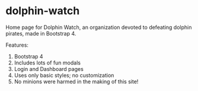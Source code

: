 # dolphin-watch
Home page for Dolphin Watch, an organization devoted to defeating dolphin pirates, made in Bootstrap 4.

Features:
1. Bootstrap 4
2. Includes lots of fun modals
3. Login and Dashboard pages
4. Uses only basic styles; no customization
5. No minions were harmed in the making of this site!
